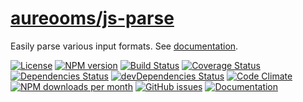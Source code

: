 # [aureooms/js-parse](https://make-github-pseudonymous-again.github.io/js-parse)
Easily parse various input formats. See [documentation](https://make-github-pseudonymous-again.github.io/js-parse).

[![License](https://img.shields.io/github/license/make-github-pseudonymous-again/js-parse.svg?style=flat)](https://raw.githubusercontent.com/make-github-pseudonymous-again/js-parse/master/LICENSE)
[![NPM version](https://img.shields.io/npm/v/@aureooms/js-parse.svg?style=flat)](https://www.npmjs.org/package/@aureooms/js-parse)
[![Build Status](https://img.shields.io/travis/make-github-pseudonymous-again/js-parse.svg?style=flat)](https://travis-ci.org/make-github-pseudonymous-again/js-parse)
[![Coverage Status](https://img.shields.io/coveralls/make-github-pseudonymous-again/js-parse.svg?style=flat)](https://coveralls.io/r/make-github-pseudonymous-again/js-parse)
[![Dependencies Status](https://img.shields.io/david/make-github-pseudonymous-again/js-parse.svg?style=flat)](https://david-dm.org/make-github-pseudonymous-again/js-parse#info=dependencies)
[![devDependencies Status](https://img.shields.io/david/dev/make-github-pseudonymous-again/js-parse.svg?style=flat)](https://david-dm.org/make-github-pseudonymous-again/js-parse#info=devDependencies)
[![Code Climate](https://img.shields.io/codeclimate/github/make-github-pseudonymous-again/js-parse.svg?style=flat)](https://codeclimate.com/github/make-github-pseudonymous-again/js-parse)
[![NPM downloads per month](https://img.shields.io/npm/dm/@aureooms/js-parse.svg?style=flat)](https://www.npmjs.org/package/@aureooms/js-parse)
[![GitHub issues](https://img.shields.io/github/issues/make-github-pseudonymous-again/js-parse.svg?style=flat)](https://github.com/make-github-pseudonymous-again/js-parse/issues)
[![Documentation](https://make-github-pseudonymous-again.github.io/js-parse/badge.svg)](https://make-github-pseudonymous-again.github.io/js-parse/source.html)
